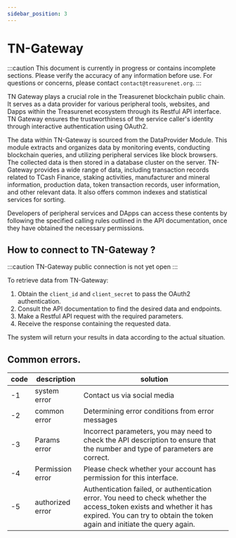 ```yaml
---
sidebar_position: 3
---
```


# TN-Gateway

:::caution
This document is currently in progress or contains incomplete sections. Please verify the accuracy of any information before use. For questions or concerns, please contact `contact@treasurenet.org`.
:::

TN Gateway plays a crucial role in the Treasurenet blockchain public chain. It serves as a data provider for various peripheral tools, websites, and Dapps within the Treasurenet ecosystem through its Restful API interface. TN Gateway ensures the trustworthiness of the service caller's identity through interactive authentication using OAuth2.

The data within TN-Gateway is sourced from the DataProvider Module. This module extracts and organizes data by monitoring events, conducting blockchain queries, and utilizing peripheral services like block browsers. The collected data is then stored in a database cluster on the server. TN-Gateway provides a wide range of data, including transaction records related to TCash Finance, staking activities, manufacturer and mineral information, production data, token transaction records, user information, and other relevant data. It also offers common indexes and statistical services for sorting.

Developers of peripheral services and DApps can access these contents by following the specified calling rules outlined in the API documentation, once they have obtained the necessary permissions.

## How to connect to TN-Gateway ?

:::caution
TN-Gateway public connection is not yet open
:::

To retrieve data from TN-Gateway:

1. Obtain the `client_id` and `client_secret` to pass the OAuth2 authentication.
2. Consult the API documentation to find the desired data and endpoints.
3. Make a Restful API request with the required parameters.
4. Receive the response containing the requested data.

The system will return your results in data according to the actual situation.

## Common errors.

| code | description      | solution                                                                                                                                                                                          |
| ---- | ---------------- | ------------------------------------------------------------------------------------------------------------------------------------------------------------------------------------------------- |
| -1   | system error     | Contact us via social media                                                                                                                                                                       |
| -2   | common error     | Determining error conditions from error messages                                                                                                                                                  |
| -3   | Params error     | Incorrect parameters, you may need to check the API description to ensure that the number and type of parameters are correct.                                                                     |
| -4   | Permission error | Please check whether your account has permission for this interface.                                                                                                                              |
| -5   | authorized error | Authentication failed, or authentication error. You need to check whether the access_token exists and whether it has expired. You can try to obtain the token again and initiate the query again. |
